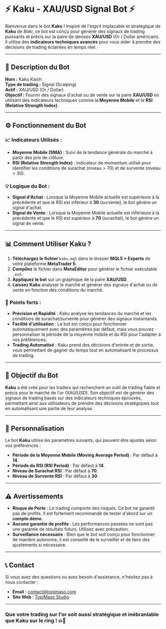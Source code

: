 # ⚡ Kaku - XAU/USD Signal Bot ⚡

Bienvenue dans le bot **Kaku** ! Inspiré de l'esprit implacable et stratégique de **Kaku** de *Baki*, ce bot est conçu pour générer des signaux de trading puissants et précis sur la paire de devises **XAU/USD** (Or / Dollar américain). Il utilise des **indicateurs techniques avancés** pour vous aider à prendre des décisions de trading éclairées en temps réel.

---

## 🧠 Description du Bot

**Nom :** Kaku Kaioh  
**Type de trading :** Signal (Scalping)  
**Actif :** XAU/USD (Or / Dollar)  
**Objectif :** Fournir des signaux d'achat ou de vente sur la paire **XAU/USD** en utilisant des indicateurs techniques comme la **Moyenne Mobile** et le **RSI (Relative Strength Index)**.

---

## ⚙️ Fonctionnement du Bot

### 📈 Indicateurs Utilisés :
- **Moyenne Mobile (SMA)** : Suivi de la tendance générale du marché à partir des prix de clôture.
- **RSI (Relative Strength Index)** : Indicateur de momentum utilisé pour identifier les conditions de surachat (niveau > 70) et de survente (niveau < 30).

### 💡 Logique du Bot :
- **Signal d'Achat** : Lorsque la Moyenne Mobile actuelle est supérieure à la précédente et que le RSI est inférieur à **30** (survente), le bot génère un signal d'achat.
- **Signal de Vente** : Lorsque la Moyenne Mobile actuelle est inférieure à la précédente et que le RSI est supérieur à **70** (surachat), le bot génère un signal de vente.

---

## 📊 Comment Utiliser Kaku ?

1. **Téléchargez le fichier** `kaku.mq5` dans le dossier **MQL5 > Experts** de votre plateforme **MetaTrader 5**.
2. **Compilez** le fichier dans **MetaEditor** pour générer le fichier exécutable `.ex5`.
3. **Appliquez le bot** sur un graphique de la paire **XAU/USD**.
4. **Laissez Kaku** analyser le marché et générer des signaux d'achat ou de vente en fonction des conditions du marché.

### 🏅 Points forts :
- **Précision et Rapidité** : Kaku analyse les tendances du marché et les conditions de surachat/survente pour générer des signaux instantanés.
- **Facilité d'utilisation** : Le bot est conçu pour fonctionner automatiquement avec des paramètres par défaut, mais vous pouvez personnaliser la période de la moyenne mobile et du RSI pour l'adapter à vos préférences.
- **Trading Automatisé** : Kaku prend des décisions d'entrée et de sortie, vous permettant de gagner du temps tout en automatisant le processus de trading.

---

## 🚀 Objectif du Bot

**Kaku** a été créé pour les traders qui recherchent un outil de trading fiable et précis pour le marché de l'or (XAU/USD). Son objectif est de générer des signaux de trading basés sur des indicateurs techniques éprouvés, permettant ainsi aux utilisateurs de prendre des décisions stratégiques tout en automatisant une partie de leur analyse.

---

## 🔧 Personnalisation

Le bot **Kaku** utilise les paramètres suivants, qui peuvent être ajustés selon vos préférences :

- **Période de la Moyenne Mobile (Moving Average Period)** : Par défaut à **14**.
- **Période du RSI (RSI Period)** : Par défaut à **14**.
- **Niveau de Surachat RSI** : Par défaut à **70**.
- **Niveau de Survente RSI** : Par défaut à **30**.

---

## ⚠️ Avertissements

- **Risque de Perte** : Le trading comporte des risques. Ce bot ne garantit pas de profits. Il est fortement recommandé de tester d'abord sur un **compte démo**.
- **Aucune garantie de profits** : Les performances passées ne sont pas une garantie de résultats futurs. Utilisez avec précaution.
- **Surveillance nécessaire** : Bien que le bot soit conçu pour fonctionner de manière autonome, il est conseillé de le surveiller et de faire des ajustements si nécessaire.

---

## 📞 Contact

Si vous avez des questions ou avez besoin d'assistance, n'hésitez pas à nous contacter :

- **Email** : contact@topimaso.com  
- **Site Web** : [TopiMaso Studio](https://www.topimaso.com)

---

### **Que votre trading sur l'or soit aussi stratégique et inébranlable que Kaku sur le ring !** 💥🥋
